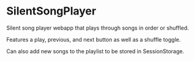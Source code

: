 # SilentSongPlayer
Silent song player webapp that plays through songs in order or shuffled.

Features a play, previous, and next button as well as a shuffle toggle.

Can also add new songs to the playlist to be stored in SessionStorage.
